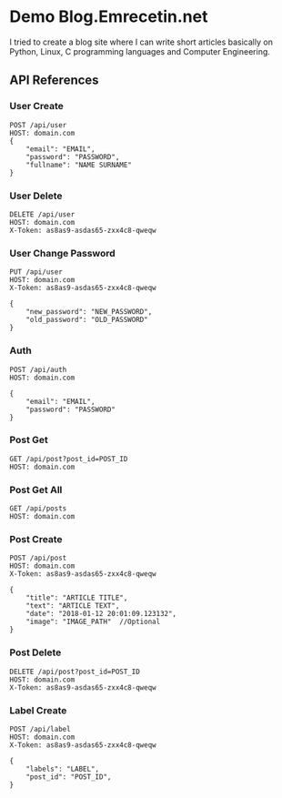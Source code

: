 ﻿


# Demo Blog.Emrecetin.net

I tried to create a blog site where I can write short articles basically on Python, Linux, C programming languages and Computer Engineering.


## API References

### User Create
```http
POST /api/user
HOST: domain.com
{
    "email": "EMAIL",
    "password": "PASSWORD",
    "fullname": "NAME SURNAME"
}
```

### User Delete
```http
DELETE /api/user
HOST: domain.com
X-Token: as8as9-asdas65-zxx4c8-qweqw

```

### User Change Password
```http
PUT /api/user
HOST: domain.com
X-Token: as8as9-asdas65-zxx4c8-qweqw

{
    "new_password": "NEW_PASSWORD",
    "old_password": "OLD_PASSWORD"
}
```

### Auth
```http
POST /api/auth
HOST: domain.com

{
    "email": "EMAIL",
    "password": "PASSWORD"
}
```

### Post Get
```http
GET /api/post?post_id=POST_ID
HOST: domain.com
```
### Post Get All
```http
GET /api/posts
HOST: domain.com
```

### Post Create
```http
POST /api/post
HOST: domain.com
X-Token: as8as9-asdas65-zxx4c8-qweqw

{
    "title": "ARTICLE TITLE",
    "text": "ARTICLE TEXT",
    "date": "2018-01-12 20:01:09.123132",
    "image": "IMAGE_PATH"  //Optional
}
```
### Post Delete
```http
DELETE /api/post?post_id=POST_ID
HOST: domain.com
X-Token: as8as9-asdas65-zxx4c8-qweqw
```
### Label Create
```http
POST /api/label
HOST: domain.com
X-Token: as8as9-asdas65-zxx4c8-qweqw

{
    "labels": "LABEL",
    "post_id": "POST_ID",
}
```
